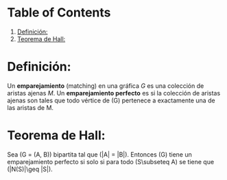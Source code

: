 <script type="text/x-mathjax-config">
  MathJax.Hub.Config({
    tex2jax: {inlineMath: [["$","$"],["\\(","\\)"]]}
  });
</script>
<script src="https://polyfill.io/v3/polyfill.min.js?features=es6"></script>
<script id="MathJax-script" async src="https://cdn.jsdelivr.net/npm/mathjax@3/es5/tex-mml-chtml.js"></script>

# Table of Contents

1.  [Definición:](#org8fd1ca1)
2.  [Teorema de Hall:](#orgd875cd1)



<a id="org8fd1ca1"></a>

# Definición:

Un **emparejamiento** (matching) en una gráfica $G$ es una colección de
aristas ajenas $M$. 
Un **emparejamiento perfecto** es  si la colección de aristas
ajenas son tales que todo vértice de \(G\) pertenece a
exactamente una de las aristas de M.  


<a id="orgd875cd1"></a>

# Teorema de Hall:

Sea \(G = (A, B)\) bipartita tal que \(|A| = |B|\). Entonces \(G\)
tiene un emparejamiento perfecto si solo si para todo \(S\subseteq A\)
se tiene que \(|N(S)|\geq |S|\).



